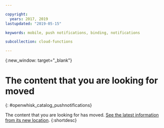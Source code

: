 ```yaml
---

copyright:
  years: 2017, 2019
lastupdated: "2019-05-15"

keywords: mobile, push notifications, binding, notifications

subcollection: cloud-functions

---
```


{:new_window: target="_blank"}
# The content that you are looking for moved
{: #openwhisk_catalog_pushnotifications}

The content that you are looking for has moved. [See the latest information from its new location](/docs/openwhisk?topic=cloud-functions-pkg_push_notifications).
{:shortdesc}
